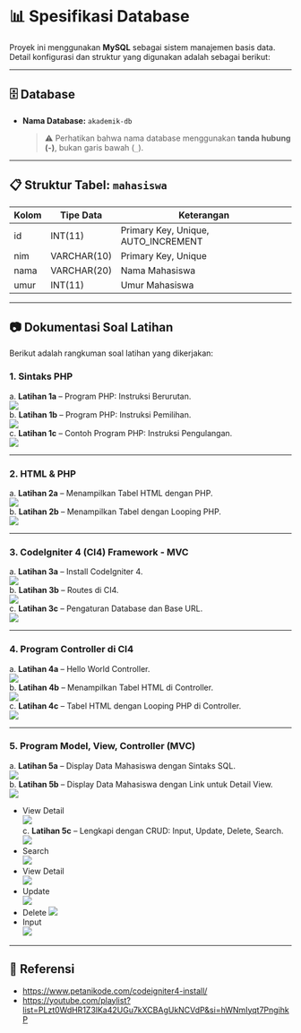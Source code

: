 # 📊 Spesifikasi Database

Proyek ini menggunakan **MySQL** sebagai sistem manajemen basis data.  
Detail konfigurasi dan struktur yang digunakan adalah sebagai berikut:

---

## 🗄️ Database
- **Nama Database:** `akademik-db`  
  > ⚠️ Perhatikan bahwa nama database menggunakan **tanda hubung (-)**, bukan garis bawah (`_`).

---

## 📋 Struktur Tabel: `mahasiswa`

| Kolom | Tipe Data | Keterangan             |
|-------|-----------|------------------------|
| id   | INT(11)   | Primary Key, Unique, AUTO_INCREMENT    |
| nim   | VARCHAR(10)   | Primary Key, Unique    |
| nama  | VARCHAR(20)   | Nama Mahasiswa         |
| umur  | INT(11)       | Umur Mahasiswa         |

---

## 📷 Dokumentasi Soal Latihan
Berikut adalah rangkuman soal latihan yang dikerjakan:

### 1. Sintaks PHP
a. **Latihan 1a** – Program PHP: Instruksi Berurutan.  
![](/assets/images/1a.png)  
b. **Latihan 1b** – Program PHP: Instruksi Pemilihan.    
![](/assets/images/1b.png)  
c. **Latihan 1c** – Contoh Program PHP: Instruksi Pengulangan.  
![](/assets/images/1c.png)

---

### 2. HTML & PHP
a. **Latihan 2a** – Menampilkan Tabel HTML dengan PHP.  
![](/assets/images/2a.png)  
b. **Latihan 2b** – Menampilkan Tabel dengan Looping PHP.  
![](/assets/images/2b.png)

---

### 3. CodeIgniter 4 (CI4) Framework - MVC
a. **Latihan 3a** – Install CodeIgniter 4.  
![](/assets/images/3a.png)  
b. **Latihan 3b** – Routes di CI4.  
![](/assets/images/3b.png)  
c. **Latihan 3c** – Pengaturan Database dan Base URL.  
![](/assets/images/3c.png)  

---

### 4. Program Controller di CI4
a. **Latihan 4a** – Hello World Controller.   
![](/assets/images/4a.png)  
b. **Latihan 4b** – Menampilkan Tabel HTML di Controller.  
![](/assets/images/4b.png)  
c. **Latihan 4c** – Tabel HTML dengan Looping PHP di Controller.  
![](/assets/images/4c.png)

---

### 5. Program Model, View, Controller (MVC)
a. **Latihan 5a** – Display Data Mahasiswa dengan Sintaks SQL.  
![](/assets/images/5a.png)  
b. **Latihan 5b** – Display Data Mahasiswa dengan Link untuk Detail View.  
![](/assets/images/5b.png)  
- View Detail  
  ![](/assets/images/detail.png)  
c. **Latihan 5c** – Lengkapi dengan CRUD: Input, Update, Delete, Search.  
![](/assets/images/5c.png)
- Search  
  ![](/assets/images/cari.png)  
- View Detail  
  ![](/assets/images/detail.png)  
- Update  
  ![](/assets/images/edit.png)  
- Delete
  ![](/assets/images/hapus.png)  
- Input  
  ![](/assets/images/tambah.png)  

---

## 🔗 Referensi
- [https://www.petanikode.com/codeigniter4-install/  ](https://www.petanikode.com/tutorial/codeigniter-4/)
- https://youtube.com/playlist?list=PLzt0WdHR1Z3lKa42UGu7kXCBAgUkNCVdP&si=hWNmIyqt7PngihkP
